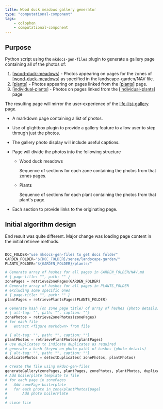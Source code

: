 ```yaml
---
title: Wood duck meadows gallery generator
type: "computational-component"
tags: 
    - colophon
    - computational-component 
---
```


## Purpose

Python script using the `mkdocs-gen-files` plugin to generate a gallery page containing all of the photos of:

1. [[wood-duck-meadows]] - Photos appearing on pages for the zones of [[wood-duck-meadows]] as specified in the landscape-garden/NAV file.
2. [[plants]] - Photos appearing on pages linked from the [[plants]] page.
3. [[individual-plants]] - Photos on pages linked from the [[individual-plants]] page

The resulting page will mirror the user-experience of the [life-list-gallery](../sense/birdwatching/life-list-gallery) page.

- A markdown page containing a list of photos.
- Use of glightbox plugin to provide a gallery feature to allow user to step through just the photos.
- The gallery photo display will include useful captions.
- Page will divide the photos into the following structure

    - Wood duck meadows

        Sequence of sections for each zone containing the photos from that zones pages.

    - Plants

        Sequence of sections for each plant containing the photos from that plant's page.

- Each section to provide links to the originating page.

## Initial algorithm design

End result was quite different. Major change was loading page content in the initial retrieve methods.

```Python

DOC_FOLDER="use mkdocs-gen-files to get docs folder"
GARDEN_FOLDER="${DOC_FOLDER}/sense/landscape-garden/"
PLANTS_FOLDER="${GARDEN_FOLDER}/plants/"

# Generate array of hashes for all pages in GARDEN_FOLDER/NAV.md
# { page-title: "", path: "" }
zonePages = retrieveZonePages(GARDEN_FOLDER)
# Generate array of hashes for all pages in PLANTS_FOLDER 
# excluding some specific ones
# { page-title: "", path: "" }
plantPages = retrievePlantsPages(PLANTS_FOLDER)

# Generate hash (on zone page title) of array of hashes (photo details)
# { alt-tag: "", path: "", caption: ""}
zonePhotos = retrieveZonePhotos(zonePages)
# for each file
#   extract <figure markdown> from file

# { alt-tag: "", path: "", caption: ""}
plantPhotos = retrievePlantPhotos(plantPages)
# use duplicates to indicate duplicates as required
# generate a hash (keyed on photo path) of hashes (photo details)
# { alt-tag: "", path: "", caption: ""}
duplicatePhotos = detectDuplicates( zonePhotos, plantPhotos)

# Create the file using mkdoc-gen-files
generateGallery(zonePages, plantPages, zonePhotos, plantPhotos, duplicatePhotos)
# Add boilerplate template to file
# for each page in zonePages
#   Add zonePage boilerplate
#   for each photo in zone/plantPhotos[page]
#       Add photo boilerPlate
#
# close file
```



[//begin]: # "Autogenerated link references for markdown compatibility"
[wood-duck-meadows]: ../sense/landscape-garden/wood-duck-meadows "Wood duck meadows"
[plants]: ../sense/landscape-garden/plants/plants "Plants"
[individual-plants]: ../sense/landscape-garden/individual-plants/individual-plants "Individual plants"
[life-list-gallery]: ../sense/birdwatching/life-list-gallery "Life list gallery"
[//end]: # "Autogenerated link references"